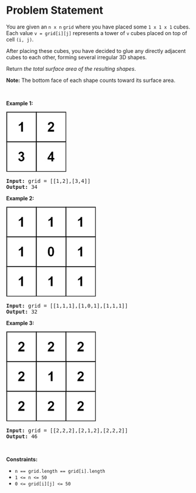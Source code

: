 # Problem Statement

<p>You are given an <code>n x n</code> <code>grid</code> where you have placed some <code>1 x 1 x 1</code> cubes. Each value <code>v = grid[i][j]</code> represents a tower of <code>v</code> cubes placed on top of cell <code>(i, j)</code>.</p>

<p>After placing these cubes, you have decided to glue any directly adjacent cubes to each other, forming several irregular 3D shapes.</p>

<p>Return <em>the total surface area of the resulting shapes</em>.</p>

<p><strong>Note:</strong> The bottom face of each shape counts toward its surface area.</p>

<p>&nbsp;</p>
<p><strong>Example 1:</strong></p>
<img alt="" src="tmp-grid2.jpg" style="width: 162px; height: 162px;" />
<pre>
<strong>Input:</strong> grid = [[1,2],[3,4]]
<strong>Output:</strong> 34
</pre>

<p><strong>Example 2:</strong></p>
<img alt="" src="tmp-grid4.jpg" style="width: 242px; height: 242px;" />
<pre>
<strong>Input:</strong> grid = [[1,1,1],[1,0,1],[1,1,1]]
<strong>Output:</strong> 32
</pre>

<p><strong>Example 3:</strong></p>
<img alt="" src="tmp-grid5.jpg" style="width: 242px; height: 242px;" />
<pre>
<strong>Input:</strong> grid = [[2,2,2],[2,1,2],[2,2,2]]
<strong>Output:</strong> 46
</pre>

<p>&nbsp;</p>
<p><strong>Constraints:</strong></p>

<ul>
	<li><code>n == grid.length == grid[i].length</code></li>
	<li><code>1 &lt;= n &lt;= 50</code></li>
	<li><code>0 &lt;= grid[i][j] &lt;= 50</code></li>
</ul>

